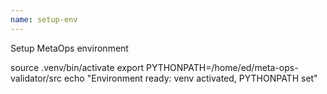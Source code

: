 ```yaml
---
name: setup-env
---
```

Setup MetaOps environment

source .venv/bin/activate
export PYTHONPATH=/home/ed/meta-ops-validator/src
echo "Environment ready: venv activated, PYTHONPATH set"
